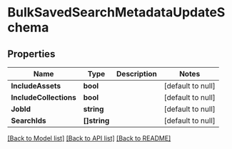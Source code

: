 # BulkSavedSearchMetadataUpdateSchema

## Properties
Name | Type | Description | Notes
------------ | ------------- | ------------- | -------------
**IncludeAssets** | **bool** |  | [default to null]
**IncludeCollections** | **bool** |  | [default to null]
**JobId** | **string** |  | [default to null]
**SearchIds** | **[]string** |  | [default to null]

[[Back to Model list]](../README.md#documentation-for-models) [[Back to API list]](../README.md#documentation-for-api-endpoints) [[Back to README]](../README.md)


